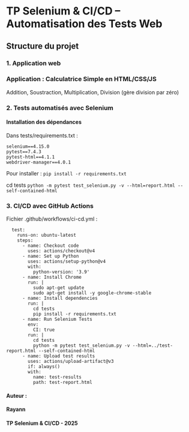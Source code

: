 # TP Selenium & CI/CD – Automatisation des Tests Web

## Structure du projet

### 1. Application web

### Application : Calculatrice Simple en HTML/CSS/JS

Addition, Soustraction, Multiplication, Division (gère division par zéro)

### 2. Tests automatisés avec Selenium
   
#### Installation des dépendances

Dans tests/requirements.txt :
```
selenium==4.15.0
pytest==7.4.3
pytest-html==4.1.1
webdriver-manager==4.0.1
```

Pour installer : 
```pip install -r requirements.txt```

cd tests
```python -m pytest test_selenium.py -v --html=report.html --self-contained-html```

### 3. CI/CD avec GitHub Actions
Fichier .github/workflows/ci-cd.yml :

```jobs:
  test:
    runs-on: ubuntu-latest
    steps:
      - name: Checkout code
        uses: actions/checkout@v4
      - name: Set up Python
        uses: actions/setup-python@v4
        with:
          python-version: '3.9'
      - name: Install Chrome
        run: |
          sudo apt-get update
          sudo apt-get install -y google-chrome-stable
      - name: Install dependencies
        run: |
          cd tests
          pip install -r requirements.txt
      - name: Run Selenium Tests
        env:
          CI: true
        run: |
          cd tests
          python -m pytest test_selenium.py -v --html=../test-report.html --self-contained-html
      - name: Upload test results
        uses: actions/upload-artifact@v3
        if: always()
        with:
          name: test-results
          path: test-report.html
```
#### Auteur :
#### Rayann
#### TP Selenium & CI/CD - 2025
  

